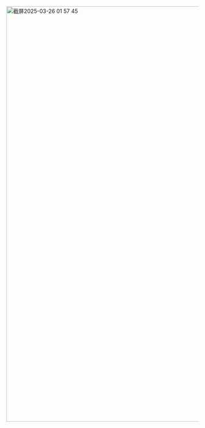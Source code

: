 <img width="1087" alt="截屏2025-03-26 01 57 45" src="https://github.com/user-attachments/assets/e5a43966-2eab-4f24-b829-839e659482bc" />

